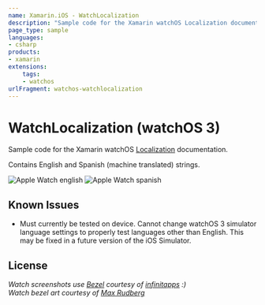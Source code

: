 ```yaml
---
name: Xamarin.iOS - WatchLocalization
description: "Sample code for the Xamarin watchOS Localization documentation. Contains English and Spanish (machine translated) strings... (watchOS)"
page_type: sample
languages:
- csharp
products:
- xamarin
extensions:
    tags:
    - watchos
urlFragment: watchos-watchlocalization
---
```

# WatchLocalization (watchOS 3)

Sample code for the Xamarin watchOS [Localization](https://docs.microsoft.com/xamarin/ios/watchos/app-fundamentals/localization) documentation.

Contains English and Spanish (machine translated) strings.

![Apple Watch english](Screenshots/watch-english.png) ![Apple Watch spanish](Screenshots/watch-spanish.png)

## Known Issues

* Must currently be tested on device. Cannot change watchOS 3 simulator language settings to properly test languages other than English. This may be fixed in a future version of the iOS Simulator.

## License

*Watch screenshots use [Bezel] courtesy of [infinitapps] :)*  
*Watch bezel art courtesy of [Max Rudberg]*

[Bezel]:http://infinitapps.com/bezel/
[infinitapps]:http://infinitapps.com/
[Max Rudberg]:http://blog.maxrudberg.com/post/110056879433/apple-watch-bezels-for-bezel